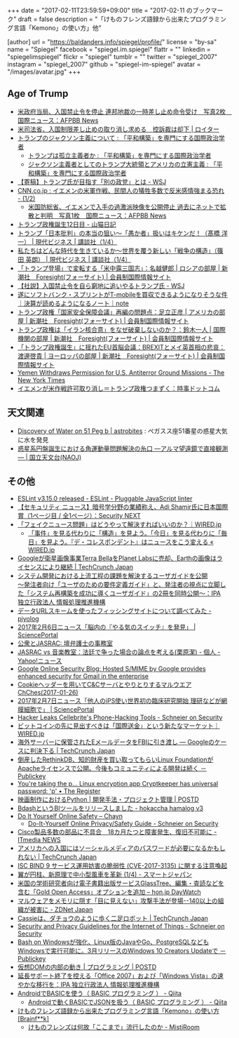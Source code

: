 +++
date = "2017-02-11T23:59:59+09:00"
title = "2017-02-11 のブックマーク"
draft = false
description = "「けものフレンズ語録から出来たプログラミング言語「Kemono」の使い方」他"

[author]
  url = "https://baldanders.info/spiegel/profile/"
  license = "by-sa"
  name = "Spiegel"
  facebook = "spiegel.im.spiegel"
  flattr = ""
  linkedin = "spiegelimspiegel"
  flickr = "spiegel"
  tumblr = ""
  twitter = "spiegel_2007"
  instagram = "spiegel_2007"
  github = "spiegel-im-spiegel"
  avatar = "/images/avatar.jpg"
+++

## Age of Trump

- [米政府当局、入国禁止令を停止 連邦地裁の一時差し止め命令受け　写真2枚　国際ニュース：AFPBB News](http://www.afpbb.com/articles/-/3116685)
- [米司法省、入国制限差し止めの取り消し求める　控訴裁は却下 | ロイター](http://jp.reuters.com/article/usa-trump-immigration-idJPKBN15K0VO)
- [トランプのジャクソン主義について : 「平和構築」を専門にする国際政治学者](http://shinodahideaki.blog.jp/archives/13232921.html)
    - [トランプは孤立主義者か : 「平和構築」を専門にする国際政治学者](http://shinodahideaki.blog.jp/archives/12970288.html)
    - [ジャクソン主義者としてのトランプ大統領とアメリカの立憲主義 : 「平和構築」を専門にする国際政治学者](http://shinodahideaki.blog.jp/archives/13278018.html)
- [【寄稿】トランプ氏が目指す「別の政党」とは - WSJ](http://jp.wsj.com/articles/SB12107231265257393585504582590280066821206)
- [CNN.co.jp : イエメンの米軍作戦、民間人の犠牲多数で反米感情強まる恐れ - (1/2)](http://www.cnn.co.jp/world/35096013.html)
    - [米国防総省、イエメンで入手の過激派映像を公開停止 過去にネットで拡散と判明　写真1枚　国際ニュース：AFPBB News](http://www.afpbb.com/articles/-/3116640)
- [トランプ政権誕生12日目 - 山猫日記](http://lullymiura.hatenadiary.jp/entry/2017/02/01/145451)
- [トランプ「日本批判」の本当の狙い〜「愚か者」扱いはキケンだ！（髙橋 洋一） | 現代ビジネス | 講談社（1/4）](https://scrapbox.io/spiegel-branch/)
- [私たちはどんな時代を生きているか〜世界を覆う新しい「戦争の構造」（篠田 英朗） | 現代ビジネス | 講談社（1/4）](http://gendai.ismedia.jp/articles/-/50566)
- [「トランプ登場」で変転する「米中露三国志」：名越健郎 | ロシアの部屋 | 新潮社　Foresight(フォーサイト) | 会員制国際情報サイト](http://www.fsight.jp/articles/-/41982)
- [【社説】入国禁止令を自ら窮地に追いやるトランプ氏 - WSJ](http://jp.wsj.com/articles/SB11367774349816344181604582604400177657354?reflink=fb)
- [遂にソフトバンク・スプリントがT-mobileを買収できるようになりそうな件｜決算が読めるようになるノート｜note](https://note.mu/shibataism/n/n69fb7d3c6ba3)
- [トランプ政権「国家安全保障会議」再編の問題点：足立正彦 | アメリカの部屋 | 新潮社　Foresight(フォーサイト) | 会員制国際情報サイト](http://www.fsight.jp/articles/-/41983)
- [トランプ政権は「イラン核合意」をなぜ破棄しないのか？：鈴木一人 | 国際機関の部屋 | 新潮社　Foresight(フォーサイト) | 会員制国際情報サイト](http://www.fsight.jp/articles/-/41990)
- [「トランプ政権誕生」に揺れたEU首脳会議：BREXITとメイ英首相の悲哀：渡邊啓貴 | ヨーロッパの部屋 | 新潮社　Foresight(フォーサイト) | 会員制国際情報サイト](http://www.fsight.jp/articles/-/41994)
- [Yemen Withdraws Permission for U.S. Antiterror Ground Missions - The New York Times](https://www.nytimes.com/2017/02/07/world/middleeast/yemen-special-operations-missions.html)
- [イエメンが米作戦許可取り消し＝トランプ政権つまずく：時事ドットコム](http://www.jiji.com/jc/article?k=2017020800926&g=int)

## 天文関連

- [Discovery of Water on 51 Peg b | astrobites](https://astrobites.org/2017/02/01/discovery-of-water-on-51-peg-b/) : ペガスス座51番星の惑星大気に水を発見
- [惑星系円盤誕生における角運動量問題解決の糸口 ―アルマ望遠鏡で直接観測― | 国立天文台(NAOJ)](http://www.nao.ac.jp/news/science/2017/20170208-alma.html)

## その他

- [ESLint v3.15.0 released - ESLint - Pluggable JavaScript linter](http://eslint.org/blog/2017/02/eslint-v3.15.0-released)
- [【セキュリティ ニュース】暗号学分野の業績称え、Adi Shamir氏に日本国際賞（1ページ目 / 全1ページ）：Security NEXT](http://www.security-next.com/078085)
- [「フェイクニュース問題」はどうやって解決すればいいのか？｜WIRED.jp](http://wired.jp/2017/02/04/solving-fake-news/)
    - [「事件」を見る代わりに「構造」を見よう。「今日」を見る代わりに「毎日」を見よう。『デ・コレスポンデント』はニュースをこう変える « WIRED.jp](http://wired.jp/special/2017/de-correspondent/)
- [Googleが衛星画像事業Terra BellaをPlanet Labsに売却、Earthの画像はライセンスにより継続 | TechCrunch Japan](http://jp.techcrunch.com/2017/02/04/20170203google-selling-terra-bella-satellite-imaging-business-to-planet/)
- [システム開発における上流工程の課題を解決するユーザガイドを公開<br />～発注者向け「ユーザのための要件定義ガイド」と、発注者の視点に立脚した「システム再構築を成功に導くユーザガイド」の2冊を同時公開～：IPA 独立行政法人 情報処理推進機構](http://www.ipa.go.jp/sec/reports/20170131.html)
- [データURLスキームを使ったフィッシングサイトについて調べてみた - piyolog](http://d.hatena.ne.jp/Kango/20170206/1486351285)
- [2017年2月6日ニュース「脳内の『やる気のスイッチ』を発見」 | SciencePortal](http://scienceportal.jst.go.jp/news/newsflash_review/newsflash/2017/02/20170206_01.html)
- [公衆とJASRAC: 壇弁護士の事務室](http://danblog.cocolog-nifty.com/index/2017/02/jasrac-599f.html)
- [JASRAC vs 音楽教室：法廷で争った場合の論点を考える(栗原潔) - 個人 - Yahoo!ニュース](http://bylines.news.yahoo.co.jp/kuriharakiyoshi/20170206-00067411/)
- [Google Online Security Blog: Hosted S/MIME by Google provides enhanced security for Gmail in the enterprise](https://security.googleblog.com/2017/02/hosted-smime-by-google-provides.html)
- [Cookieヘッダーを用いてC&CサーバとやりとりするマルウエアChChes(2017-01-26)](http://www.jpcert.or.jp/magazine/acreport-ChChes.html)
- [2017年2月7日ニュース「他人のiPS使い世界初の臨床研究開始 理研などが網膜細胞で」 | SciencePortal](http://scienceportal.jst.go.jp/news/newsflash_review/newsflash/2017/02/20170207_01.html)
- [Hacker Leaks Cellebrite's Phone-Hacking Tools - Schneier on Security](https://www.schneier.com/blog/archives/2017/02/hacker_leaks_ce.html)
- [ビットコインの先に見出すべきは「国際送金」という新たなマーケット｜WIRED.jp](http://wired.jp/2017/02/05/stellar-emerges-from-shadow/)
- [海外サーバーに保管されたEメールデータをFBIに引き渡し ― Googleのケースに判決下る | TechCrunch Japan](http://jp.techcrunch.com/2017/02/06/20170204google-told-to-hand-over-foreign-emails-in-fbi-search-warrant-ruling/)
- [倒産したRethinkDB、知的財産を買い取ってもらいLinux FoundationがApacheライセンスで公開。今後もコミュニティによる開発は続く － Publickey](http://www.publickey1.jp/blog/17/rethinkdblinux_foundationapache.html)
- [You're taking the p... Linux encryption app Cryptkeeper has universal password: 'p' • The Register](https://www.theregister.co.uk/2017/01/31/cryptkeeper_cooked/)
- [映画制作におけるPython | 開発手法・プロジェクト管理 | POSTD](http://postd.cc/python-for-feature-film/)
- [BdashというBIツールをリリースしました - hokaccha hamalog v3](http://hokaccha.hatenablog.com/entry/2017/02/08/084821)
- [Do It Yourself Online Safety – Chayn](http://chayn.co/safety/)
    - [Do-It-Yourself Online Privacy/Safety Guide - Schneier on Security](https://www.schneier.com/blog/archives/2017/02/do-it-yourself_.html)
- [Cisco製品多数の部品に不具合　18カ月たつと障害発生、復旧不可能に - ITmedia NEWS](http://www.itmedia.co.jp/news/articles/1702/08/news069.html)
- [アメリカへの入国にはソーシャルメディアのパスワードが必要になるかもしれない | TechCrunch Japan](http://jp.techcrunch.com/2017/02/09/20170208passwords-for-social-media-accounts-could-be-required-for-some-to-enter-country/)
- [ISC BIND 9 サービス運用妨害の脆弱性 (CVE-2017-3135) に関する注意喚起](http://www.jpcert.or.jp/at/2017/at170007.html)
- [翼が円柱、新原理で中小型風車を革新 (1/4) - スマートジャパン](http://www.itmedia.co.jp/smartjapan/articles/1701/30/news101.html)
- [米国の学術研究者向け電子書籍出版サービスGlassTree、編集・査読などを含む「Gold Open Access」オプションを追加 – hon.jp DayWatch](https://hon.jp/news/1.0/0/10784)
- [マルウェアをメモリに隠す「目に見えない」攻撃手法が登場--140以上の組織が被害に - ZDNet Japan](https://japan.zdnet.com/article/35096314/)
- [Cassieは、ダチョウのように歩く二足ロボット | TechCrunch Japan](http://jp.techcrunch.com/2017/02/10/20170209cassie-the-ostrich-bot-does-the-bipedal-robot-chicken-walk/)
- [Security and Privacy Guidelines for the Internet of Things - Schneier on Security](https://www.schneier.com/blog/archives/2017/02/security_and_pr.html)
- [Bash on Windowsが強化、Linux版のJavaやGo、PostgreSQLなどもWindowsで実行可能に。3月リリースのWindows 10 Creators Updateで － Publickey](http://www.publickey1.jp/blog/17/bash_on_windows_creators_update.html)
- [仮想DOMの内部の動き | プログラミング | POSTD](http://postd.cc/the-inner-workings-of-virtual-dom/)
- [延長サポート終了を控える「Office 2007」および「Windows Vista」の速やかな移行を：IPA 独立行政法人 情報処理推進機構](http://www.ipa.go.jp/security/announce/winvista_office2007_eos.html)
- [AndroidでBASICを使う（ BASIC プログラミング ） - Qiita](http://qiita.com/basictomonokai/items/25bcb21ec69c00e9ad23)
    - [Androidで動くBASICでJSONを扱う（ BASIC プログラミング ） - Qiita](http://qiita.com/basictomonokai/items/d4635252f3b7ec0c1b70)
- [けものフレンズ語録から出来たプログラミング言語「Kemono」の使い方[Brainf**k]](https://nijipi.com/it-news/kemono-lang_ruby-brainfuck/)
    - [けものフレンズは何故「ここまで」流行したのか - MistiRoom](http://mistclast.hatenablog.com/entry/2017/02/07/224044)
